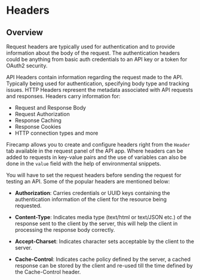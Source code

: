 # Headers

## Overview
Request headers are typically used for authentication and to provide information about the body of the request. The authentication headers could be anything from basic auth credentials to an API key or a token for OAuth2 security.

API Headers contain information regarding the request made to the API. Typically being used for authentication, specifying body type and tracking issues. HTTP Headers represent the metadata associated with API requests and responses. Headers carry information for:

- Request and Response Body
- Request Authorization
- Response Caching
- Response Cookies
- HTTP connection types and more

Firecamp allows you to create and configure headers right from the `Header` tab available in the request panel of the API app. Where headers can be added to requests in key-value pairs and the use of variables can also be done in the `value` field with the help of environmental snippets.

You will have to set the request headers before sending the request for testing an API. Some of the popular headers are mentioned below:

- **Authorization**: Carries credentials or UUID keys containing the authentication information of the client for the resource being requested.

- **Content-Type**: Indicates media type (text/html or text/JSON etc.) of the response sent to the client by the server, this will help the client in processing the response body correctly.

- **Accept-Charset**: Indicates character sets acceptable by the client to the server.

- **Cache-Control**: Indicates cache policy defined by the server, a cached response can be stored by the client and re-used till the time defined by the Cache-Control header.
